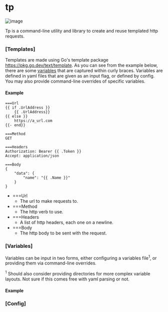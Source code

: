 # tp

![image](https://github.com/dfairburn/tp/assets/47511336/48b17b4e-68ad-4d5b-af26-f60a70dcd0b5|width=100)


Tp is a command-line utility and library to create and reuse templated http requests.

### [Templates]

Templates are made using Go's template package https://pkg.go.dev/text/template. As you can see from the example below, 
there are some [variables](#variables) that are captured within curly braces. Variables are defined in yaml files that are given as 
an input flag, or defined by config. You may also provide command-line overrides of specific variables.

#### Example
```
===Url
{{ if .UrlAddress }}
    {{ .UrlAddress}}
{{ else }}
    https://a_url.com
{{- end}}

===Method
GET

===Headers
Authorization: Bearer {{ .Token }}
Accept: application/json

===Body
{
    "data": {
        "name": "{{ .Name }}"
    }
}
```

- ===Url
  - The url to make requests to.
- ===Method
    - The http verb to use.
- ===Headers
    - A list of http headers, each one on a newline.
- ===Body
    - The http body to be sent with the request.


### [Variables]

Variables can be input in two forms, either configuring a variables file<sup>1</sup>, or providing them via command-line
overrides.


<sup>1</sup> Should also consider providing directories for more complex variable layouts. Not sure if this comes free 
with yaml parsing or not.

#### Example

### [Config]

